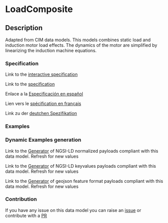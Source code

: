 # LoadComposite

## Description 

Adapted from CIM data models. This models combines static load and induction motor load effects. The dynamics of the motor are simplified by linearizing the induction machine equations.
### Specification

Link to the [interactive specification](https://swagger.lab.fiware.org/?url=https://smart-data-models.github.io/dataModel.EnergyCIM/LoadComposite/swagger.yaml)

Link to the [specification](https://smart-data-models.github.io/dataModel.EnergyCIM/LoadComposite/doc/spec.md)

Enlace a la [Especificación en español](https://smart-data-models.github.io/dataModel.EnergyCIM/LoadComposite/doc/spec_ES.md)

Lien vers le [spécification en français](https://smart-data-models.github.io/dataModel.EnergyCIM/LoadComposite/doc/spec_FR.md)

Link zu der [deutchen Spezifikation](https://smart-data-models.github.io/dataModel.EnergyCIM/LoadComposite/doc/spec_DE.md)
### Examples
### Dynamic Examples generation

Link to the [Generator](https://smartdatamodels.org/extra/ngsi-ld_generator_v0.92.php?schemaUrl=https://raw.githubusercontent.com/smart-data-models/dataModel.EnergyCIM/master/LoadComposite/schema.json&email=info@smartdatamodels.org) of NGSI-LD normalized payloads compliant with this data model. Refresh for new values

Link to the [Generator](https://smartdatamodels.org/extra/ngsi-ld_generator_keyvalues_v0.92.php?schemaUrl=https://raw.githubusercontent.com/smart-data-models/dataModel.EnergyCIM/master/LoadComposite/schema.json&email=info@smartdatamodels.org) of NGSI-LD keyvalues payloads compliant with this data model. Refresh for new values

Link to the [Generator](https://smartdatamodels.org/extra/geojson_features_generator_v1.0.php?schemaUrl=https://raw.githubusercontent.com/smart-data-models/dataModel.EnergyCIM/master/LoadComposite/schema.json&email=info@smartdatamodels.org) of geojson feature format payloads compliant with this data model. Refresh for new values
### Contribution

 If you have any issue on this data model you can raise an [issue](https://github.com/smart-data-models/dataModel.EnergyCIM/issues)  or contribute with a [PR](https://github.com/smart-data-models/dataModel.EnergyCIM/pulls)